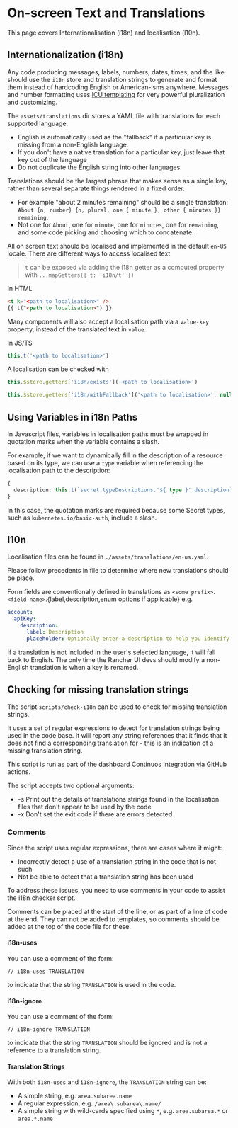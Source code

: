 
# On-screen Text and Translations

This page covers Internationalisation (i18n) and localisation (l10n).


## Internationalization (i18n)

Any code producing messages, labels, numbers, dates, times, and the like should use the `i18n` store and translation strings to generate and format them instead of hardcoding English or American-isms anywhere.   Messages and number formatting uses [ICU templating](https://formatjs.io/docs/intl-messageformat) for very powerful pluralization and customizing.

The `assets/translations` dir stores a YAML file with translations for each supported language.
  - English is automatically used as the "fallback" if a particular key is missing from a non-English language.
  - If you don't have a native translation for a particular key, just leave that key out of the language
  - Do not duplicate the English string into other languages.

Translations should be the largest phrase that makes sense as a single key, rather than several separate things rendered in a fixed order.
  - For example "about 2 minutes remaining" should be a single translation: `About {n, number} {n, plural, one { minute }, other { minutes }} remaining`.
  - Not one for `About`, one for `minute`, one for `minutes`, one for `remaining`, and some code picking and choosing which to concatenate.

All on screen text should be localised and implemented in the default `en-US` locale. There are different ways to access localised text

> `t` can be exposed via adding the i18n getter as a computed property with `...mapGetters({ t: 'i18n/t' })`

In HTML

```html
<t k="<path to localisation>" />
{{ t("<path to localisation>") }}
```

Many components will also accept a localisation path via a `value-key` property, instead of the translated text in `value`.

In JS/TS

```ts
this.t('<path to localisation>')
```

A localisation can be checked with

```ts
this.$store.getters['i18n/exists']('<path to localisation>')

this.$store.getters['i18n/withFallback']('<path to localisation>', null, '<fallback>'))
```

## Using Variables in i18n Paths

In Javascript files, variables in localisation paths must be wrapped in quotation marks when the variable contains a slash.

For example, if we want to dynamically fill in the description of a resource based on its type, we can use a `type` variable when referencing the localisation path to the description:

```ts
{
  description: this.t(`secret.typeDescriptions.'${ type }'.description`),
}
```

In this case, the quotation marks are required because some Secret types, such as `kubernetes.io/basic-auth`, include a slash.

## l10n 

Localisation files can be found in `./assets/translations/en-us.yaml`.

Please follow precedents in file to determine where new translations should be place.

Form fields are conventionally defined in translations as `<some prefix>`.`<field name>`.\{label,description,enum options if applicable\} e.g.

```yml
account:
  apiKey:
    description:
      label: Description
      placeholder: Optionally enter a description to help you identify this API Key
```

If a translation is not included in the user's selected language, it will fall back to English. The only time the Rancher UI devs should modify a non-English translation is when a key is renamed.


## Checking for missing translation strings

The script `scripts/check-i18n` can be used to check for missing translation strings.

It uses a set of regular expressions to detect for translation strings being used in the code base. It will report any string references that it finds that it does not find a corresponding translation for - this is an indication of a missing translation string.

This script is run as part of the dashboard Continuos Integration via GitHub actions.

The script accepts two optional arguments:

- -s Print out the details of translations strings found in the localisation files that don't appear to be used by the code
- -x Don't set the exit code if there are errors detected

### Comments

Since the script uses regular expressions, there are cases where it might:

- Incorrectly detect a use of a translation string in the code that is not such
- Not be able to detect that a translation string has been used

To address these issues, you need to use comments in your code to assist the i18n checker script.

Comments can be placed at the start of the line, or as part of a line of code at the end. They can not be added to templates, so
comments should be added at the top of the code file for these.

#### i18n-uses

You can use a comment of the form:

```
// i18n-uses TRANSLATION
```

to indicate that the string `TRANSLATION` is used in the code.

#### i18n-ignore

You can use a comment of the form:

```
// i18n-ignore TRANSLATION
```

to indicate that the string `TRANSLATION` should be ignored and is not a reference to a translation string.

#### Translation Strings

With both `i18n-uses` and `i18n-ignore`, the `TRANSLATION` string can be:

- A simple string, e.g. `area.subarea.name`
- A regular expression, e.g. `/area\.subarea\.name/`
- A simple string with wild-cards specified using `*`, e.g. `area.subarea.*` or `area.*.name`
